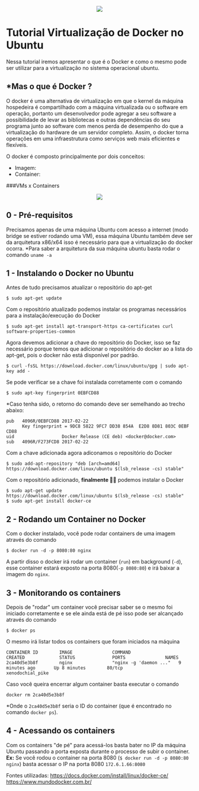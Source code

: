 <p align="center"><img src="https://cdn.cloudlabs.com.br/wp-content/uploads/2017/07/whale-docker-logo.png"/></p>

# Tutorial Virtualização de Docker no Ubuntu
Nessa tutorial iremos apresentar o que é o Docker e como o mesmo pode ser utilizar para a virtualização no sistema operacional ubuntu.


## *Mas o que é Docker ?

O docker é uma alternativa de virtualização em que o kernel da máquina hospedeira é compartilhado com a máquina virtualizada ou o software em operação, portanto um desenvolvedor pode agregar a seu software a possibilidade de levar as bibliotecas e outras dependências do seu programa junto ao software com menos perda de desempenho do que a virtualização do hardware de um servidor completo. Assim, o docker torna operações em uma infraestrutura como serviços web mais eficientes e flexíveis.

O docker é composto principalmente por dois conceitos:
- Imagem:
- Container:

###VMs x Containers
<p align="center"><img src="http://blog.ti.lemaf.ufla.br/content/images/2016/05/mp234.png"/></p>

## 0 - Pré-requisitos
Precisamos apenas de uma máquina Ubuntu com acesso a internet (modo bridge se estiver rodando uma VM), essa máquina Ubuntu também deve ser da arquitetura x86/x64 isso é necessário para que a virtualização do docker ocorra.
*Para saber a arquitetura da sua máquina ubuntu basta rodar o comando ```uname -a```

## 1 - Instalando o Docker no Ubuntu
Antes de tudo precisamos atualizar o repositório do apt-get
```
$ sudo apt-get update
```
Com o repositório atualizado podemos instalar os programas necessários para a instalação/execução do Docker
```
$ sudo apt-get install apt-transport-https ca-certificates curl software-properties-common
```
Agora devemos adicionar a chave do repositório do Docker, isso se faz necessário porque temos que adicionar o repositório do docker ao a lista do apt-get, pois o docker não está disponível por padrão.
```
$ curl -fsSL https://download.docker.com/linux/ubuntu/gpg | sudo apt-key add -
```
Se pode verificar se a chave foi instalada corretamente com o comando
```
$ sudo apt-key fingerprint 0EBFCD88
```
*Caso tenha sido, o retorno do comando deve ser semelhando ao trecho abaixo:
```
pub   4096R/0EBFCD88 2017-02-22
      Key fingerprint = 9DC8 5822 9FC7 DD38 854A  E2D8 8D81 803C 0EBF CD88
uid                  Docker Release (CE deb) <docker@docker.com>
sub   4096R/F273FCD8 2017-02-22
```
Com a chave adicionada agora adiconamos o repositório do Docker
```
$ sudo add-apt-repository "deb [arch=amd64] https://download.docker.com/linux/ubuntu $(lsb_release -cs) stable"
```
Com o repositório adicionado, **finalmente 🙌🙌** podemos instalar o Docker
```
$ sudo apt-get update
https://download.docker.com/linux/ubuntu $(lsb_release -cs) stable"
$ sudo apt-get install docker-ce
```

## 2 - Rodando um Container no Docker
Com o docker instalado, você pode rodar containers de uma imagem através do comando
```
$ docker run -d -p 8080:80 nginx
```
A partir disso o docker irá rodar um container (``run``) em background (``-d``), esse container estará exposto na porta 8080(``-p 8080:80``) e irá baixar a imagem do ``nginx``.

## 3 - Monitorando os containers
Depois de "rodar" um container você precisar saber se o mesmo foi iniciado corretamente e se ele ainda está de pé isso pode ser alcançado através do comando
```
$ docker ps
```
O mesmo irá listar todos os containers que foram iniciados na máquina
```$ docker ps
CONTAINER ID        IMAGE               COMMAND                  CREATED             STATUS              PORTS               NAMES
2ca40d5e3b8f        nginx               "nginx -g 'daemon ..."   9 minutes ago       Up 8 minutes        80/tcp              xenodochial_pike
```
Caso você queira encerrar algum container basta executar o comando
```
docker rm 2ca40d5e3b8f
```
*Onde o ``2ca40d5e3b8f`` seria o ID do container (que é encontrado no comando ``docker ps``).

## 4 - Acessando os containers
Com os containers "de pé" para acessá-los basta bater no IP da máquina Ubuntu passando a porta exposta durante o processo de subir o container.
**Ex:** Se você rodou o container na porta 8080 (``$ docker run -d -p 8080:80 nginx``) basta acessar o IP na porta 8080 ``172.6.1.66:8080``

Fontes utilizadas:
https://docs.docker.com/install/linux/docker-ce/
https://www.mundodocker.com.br/
